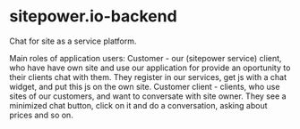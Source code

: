 # sitepower.io-backend
Chat for site as a service platform.

Main  roles of application users:
Customer - our (sitepower service) client, who have have own site and use our application for provide an oportunity to their clients 
chat with them. They register in our services, get js with a chat widget, and put this js on the own site.
Customer client - clients, who use sites of our customers, and want to conversate with site owner. They see a minimized chat button, 
click on it and do a conversation, asking about prices and so on.
